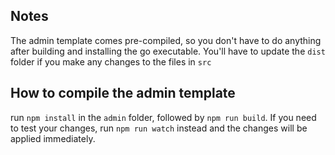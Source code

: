 
## Notes

The admin template comes pre-compiled, so you don't have to do anything after building and installing the go executable.
You'll have to update the `dist` folder if you make any changes to the files in `src`

## How to compile the admin template

run `npm install` in the `admin` folder, followed by `npm run build`.
If you need to test your changes, run `npm run watch` instead and the changes will be applied immediately.
